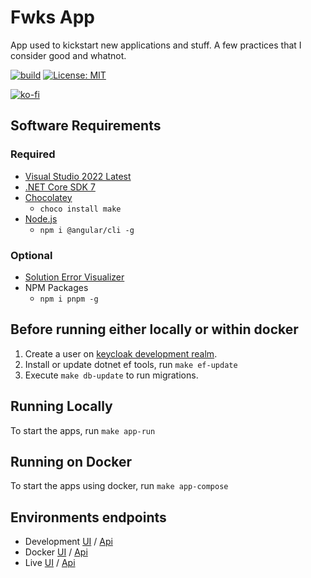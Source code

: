 # Fwks App

App used to kickstart new applications and stuff. A few practices that I consider good and whatnot.

[![build](https://github.com/morilon/fwks/actions/workflows/main.yml/badge.svg)](https://github.com/morilon/fwks/actions/workflows/main.yml)
[![License: MIT](https://img.shields.io/badge/License-MIT-yellow.svg)](https://opensource.org/licenses/MIT)

[![ko-fi](https://ko-fi.com/img/githubbutton_sm.svg)](https://ko-fi.com/L4L1JXUQN)

## Software Requirements

### Required

- [Visual Studio 2022 Latest](https://visualstudio.microsoft.com/)
- [.NET Core SDK 7](https://dotnet.microsoft.com/download/dotnet-core)
- [Chocolatey](https://chocolatey.org/)
  - `choco install make`
- [Node.js](https://nodejs.org/en/)
  - `npm i @angular/cli -g`

### Optional

- [Solution Error Visualizer](https://marketplace.visualstudio.com/items?itemName=VisualStudioPlatformTeam.SolutionErrorVisualizer2022)
- NPM Packages
  - `npm i pnpm -g`

## Before running either locally or within docker

1. Create a user on [keycloak development realm](http://localhost:9999/auth/admin/master/console/#/development/users).
2. Install or update dotnet ef tools, run `make ef-update`
3. Execute `make db-update` to run migrations.

## Running Locally

To start the apps, run `make app-run`

## Running on Docker

To start the apps using docker, run `make app-compose`

## Environments endpoints

- Development [UI](http://localhost:4200) / [Api](https://localhost:5001/swagger)
- Docker [UI](http://localhost:25000) / [Api](https://localhost:25001/swagger)
- Live [UI](WIP) / [Api](WIP)
